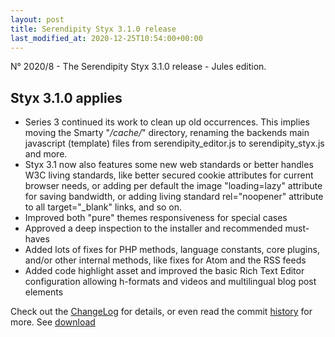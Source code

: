 ```yaml
---
layout: post
title: Serendipity Styx 3.1.0 release
last_modified_at: 2020-12-25T10:54:00+00:00
---
```


N° 2020/8 - The Serendipity Styx 3.1.0 release - Jules edition.

## Styx 3.1.0 applies

  - Series 3 continued its work to clean up old occurrences. This implies moving the Smarty "_/cache/_" directory, renaming the backends main javascript (template) files from serendipity_editor.js to serendipity_styx.js and more.
  - Styx 3.1 now also features some new web standards or better handles W3C living standards, like better secured cookie attributes for current browser needs, or adding per default the image "loading=lazy" attribute for saving bandwidth, or adding living standard rel="noopener" attribute to all target="_blank" links, and so on.
  - Improved both "pure" themes responsiveness for special cases
  - Approved a deep inspection to the installer and recommended must-haves
  - Added lots of fixes for PHP methods, language constants, core plugins, and/or other internal methods, like fixes for Atom and the RSS feeds
  - Added code highlight asset and improved the basic Rich Text Editor configuration allowing h-formats and videos and multilingual blog post elements

Check out the [ChangeLog](https://github.com/ophian/styx/blob/3.1.0/docs/NEWS) for details, or even read the commit [history](https://github.com/ophian/styx/commits/3.1.0) for more. See [download](https://github.com/ophian/styx/releases/tag/3.1.0)
